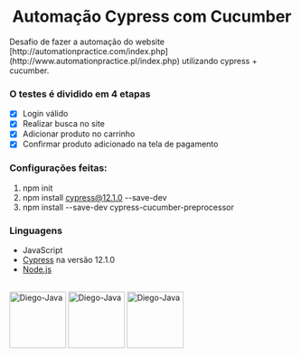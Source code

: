 <h1 align="center">Automação Cypress com Cucumber</h1>
Desafio de fazer a automação do website [http://automationpractice.com/index.php](http://www.automationpractice.pl/index.php)
utilizando cypress + cucumber.

### O testes é dividido em 4 etapas
- [x] Login válido
- [x] Realizar busca no site
- [x] Adicionar produto no carrinho
- [x] Confirmar produto adicionado na tela de pagamento

### Configurações feitas:

1. npm init
2. npm install cypress@12.1.0 --save-dev
3. npm install --save-dev cypress-cucumber-preprocessor

### Linguagens
- JavaScript
- [Cypress](https://www.cypress.io/) na versão 12.1.0
- [Node.js](https://nodejs.org/en/)

<div style="display: inline_block"><br>
  <img align="center" alt="Diego-Java" height="100" width="100" src="https://cdn.jsdelivr.net/gh/devicons/devicon/icons/cucumber/cucumber-plain-wordmark.svg"> 
  <img align="center" alt="Diego-Java" height="100" width="100" src="https://cdn.jsdelivr.net/gh/devicons/devicon/icons/javascript/javascript-original.svg"> 
 <img align="center" alt="Diego-Java" height="100" width="100" src="https://cdn.jsdelivr.net/gh/devicons/devicon/icons/nodejs/nodejs-original-wordmark.svg"> 
</div>

